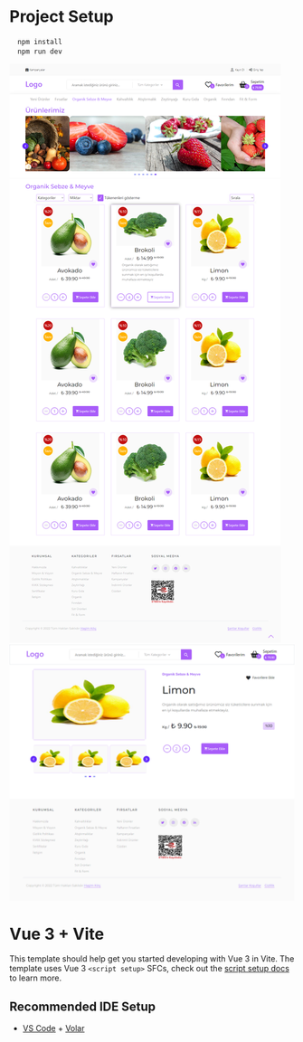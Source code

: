# Project Setup
```bash 
  npm install
  npm run dev
```

![Home Page](https://github.com/hasimkilic/E-Commerce-Project/blob/main/public/images/HomePageLinkedin.png)
![Product Detail](https://github.com/hasimkilic/E-Commerce-Project/blob/main/public/images/ProductDetailLinkedin.png)

# Vue 3 + Vite

This template should help get you started developing with Vue 3 in Vite. The template uses Vue 3 `<script setup>` SFCs, check out the [script setup docs](https://v3.vuejs.org/api/sfc-script-setup.html#sfc-script-setup) to learn more.

## Recommended IDE Setup

- [VS Code](https://code.visualstudio.com/) + [Volar](https://marketplace.visualstudio.com/items?itemName=Vue.volar)
